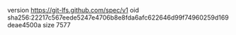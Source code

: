 version https://git-lfs.github.com/spec/v1
oid sha256:22217c567eede5247e4706b8e8fda6afc622646d99f74960259d169deae4500a
size 7577
